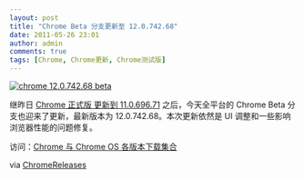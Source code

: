 ```yaml
---
layout: post
title: "Chrome Beta 分支更新至 12.0.742.68"
date: 2011-05-26 23:01
author: admin
comments: true
tags: [Chrome, Chrome更新, Chrome测试版]
---
```

<a href="http://img.chromi.org/2011/05/chrome-12.0.742.68-beta.png">![](http://img.chromi.org/2011/05/chrome-12.0.742.68-beta.png "chrome 12.0.742.68 beta")</a>

继昨日 <a href="http://www.chromi.org/archives/11989" target="_blank">Chrome 正式版 更新到 11.0.696.71</a> 之后，今天全平台的 Chrome Beta 分支也迎来了更新，最新版本为 12.0.742.68。本次更新依然是 UI 调整和一些影响浏览器性能的问题修复。

访问：[Chrome 与 Chrome OS 各版本下载集合](http://www.chromi.org/chromedownload)

via <a href="http://googlechromereleases.blogspot.com/2011/05/beta-channel-update_25.html?utm_source=feedburner&amp;utm_medium=feed&amp;utm_campaign=Feed%3A+GoogleChromeReleases+%28Google+Chrome+Releases%29" target="_blank">ChromeReleases</a>
